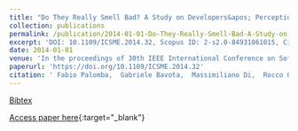 ```yaml
---
title: "Do They Really Smell Bad? A Study on Developers&apos; Perception of Bad Code Smells"
collection: publications
permalink: /publication/2014-01-01-Do-They-Really-Smell-Bad-A-Study-on-Developers-Perception-of-Bad-Code-Smells
excerpt: 'DOI: 10.1109/ICSME.2014.32, Scopus ID: 2-s2.0-84931061015, Cited by: 86'
date: 2014-01-01
venue: 'In the proceedings of 30th IEEE International Conference on Software Maintenance and Evolution, Victoria, BC, Canada, September 29 - October 3, 2014'
paperurl: 'https://doi.org/10.1109/ICSME.2014.32'
citation: ' Fabio Palomba,  Gabriele Bavota,  Massimiliano Di,  Rocco Oliveto,  Andrea De, &quot;Do They Really Smell Bad? A Study on Developers&amp;apos; Perception of Bad Code Smells.&quot; In the proceedings of 30th IEEE International Conference on Software Maintenance and Evolution, Victoria, BC, Canada, September 29 - October 3, 2014, 2014.'
---
```

[Bibtex](https://dblp.org/rec/bib/conf/icsm/PalombaBPOL14)

[Access paper here](https://doi.org/10.1109/ICSME.2014.32){:target="_blank"}
